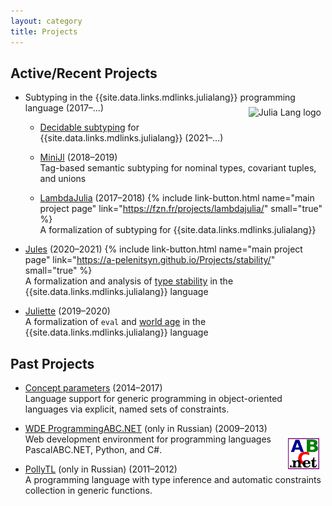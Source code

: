 ```yaml
---
layout: category
title: Projects
---
```


## Active/Recent Projects

* Subtyping in the {{site.data.links.mdlinks.julialang}}
  programming language (2017–…)
  <a href="https://julialang.org/" target="_blank">
  <img src="img/julia-logo.svg" alt="Julia Lang logo"
    style="height: 60px; float: right; margin: 0.5em; vertical-align: middle; display: inline-block"/>
  </a>
  
  - [Decidable subtyping](/projects/julia-sub) for {{site.data.links.mdlinks.julialang}} (2021–…)

  - [MiniJl](/projects/minijl) (2018–2019)  
    Tag-based semantic subtyping for nominal types, covariant tuples, and unions

  - [LambdaJulia](/projects/lambda-julia) (2017–2018)
    {% include link-button.html name="main project page"
      link="https://fzn.fr/projects/lambdajulia/" small="true" %}  
    A formalization of subtyping for {{site.data.links.mdlinks.julialang}}

* [Jules](/projects/jules) (2020–2021)
  {% include link-button.html name="main project page"
    link="https://a-pelenitsyn.github.io/Projects/stability/" small="true" %}  
  A formalization and analysis of [type stability]({{site.data.links.websites.typestability}}) in the {{site.data.links.mdlinks.julialang}} language

* [Juliette](projects/juliette) (2019–2020)  
  A formalization of `eval` and
  [world age]({{site.data.links.websites.worldage}})
  in the {{site.data.links.mdlinks.julialang}} language

## Past Projects

* [Concept parameters](/projects/concepts) (2014–2017)  
  Language support for generic programming in object-oriented languages
  via explicit, named sets of constraints.

* [WDE ProgrammingABC.NET](/projects/wde) (only in Russian) (2009–2013)  
  <a href="{{site.data.links.websites.pascalabc}}" target="_blank">
    <img src="img/pabcnet-logo.png" alt="PascalABC.NET logo"
      style="height: 50px; float: right; margin: 0.5em; margin-right: 0.75em; vertical-align: middle; display: inline-block"/>
  </a>
  Web development environment for programming languages
  PascalABC.NET, Python, and C\#.

* [PollyTL](/projects/pollyTL) (only in Russian) (2011–2012)  
  A programming language with type inference and
  automatic constraints collection in generic functions.
